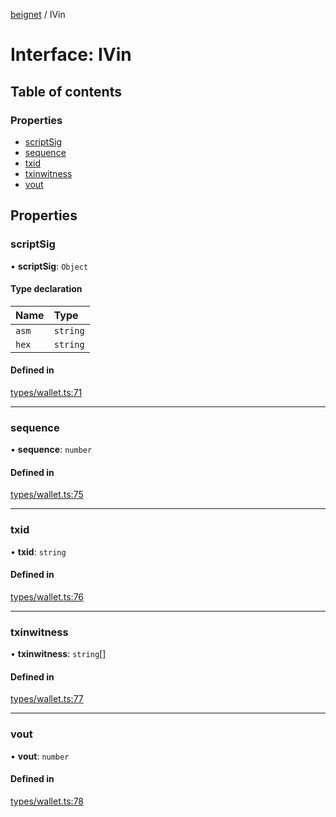 [beignet](../README.md) / IVin

# Interface: IVin

## Table of contents

### Properties

- [scriptSig](IVin.md#scriptsig)
- [sequence](IVin.md#sequence)
- [txid](IVin.md#txid)
- [txinwitness](IVin.md#txinwitness)
- [vout](IVin.md#vout)

## Properties

### scriptSig

• **scriptSig**: `Object`

#### Type declaration

| Name | Type |
| :------ | :------ |
| `asm` | `string` |
| `hex` | `string` |

#### Defined in

[types/wallet.ts:71](https://github.com/synonymdev/beignet/blob/6c60ef8/src/types/wallet.ts#L71)

___

### sequence

• **sequence**: `number`

#### Defined in

[types/wallet.ts:75](https://github.com/synonymdev/beignet/blob/6c60ef8/src/types/wallet.ts#L75)

___

### txid

• **txid**: `string`

#### Defined in

[types/wallet.ts:76](https://github.com/synonymdev/beignet/blob/6c60ef8/src/types/wallet.ts#L76)

___

### txinwitness

• **txinwitness**: `string`[]

#### Defined in

[types/wallet.ts:77](https://github.com/synonymdev/beignet/blob/6c60ef8/src/types/wallet.ts#L77)

___

### vout

• **vout**: `number`

#### Defined in

[types/wallet.ts:78](https://github.com/synonymdev/beignet/blob/6c60ef8/src/types/wallet.ts#L78)
